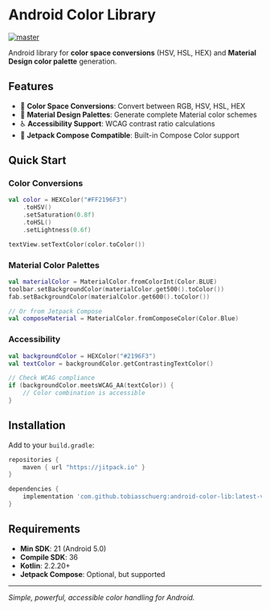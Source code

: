 # Android Color Library

[![master](https://jitpack.io/v/tobiasschuerg/android-color-lib.svg)](https://jitpack.io/#tobiasschuerg/android-color-lib)

Android library for **color space conversions** (HSV, HSL, HEX) and **Material Design color palette** generation.

## Features

- 🎨 **Color Space Conversions**: Convert between RGB, HSV, HSL, HEX
- 📱 **Material Design Palettes**: Generate complete Material color schemes
- ♿ **Accessibility Support**: WCAG contrast ratio calculations
- 🚀 **Jetpack Compose Compatible**: Built-in Compose Color support

## Quick Start

### Color Conversions
```kotlin
val color = HEXColor("#FF2196F3")
    .toHSV()
    .setSaturation(0.8f)
    .toHSL()
    .setLightness(0.6f)

textView.setTextColor(color.toColor())
```

### Material Color Palettes
```kotlin
val materialColor = MaterialColor.fromColorInt(Color.BLUE)
toolbar.setBackgroundColor(materialColor.get500().toColor())
fab.setBackgroundColor(materialColor.get600().toColor())

// Or from Jetpack Compose
val composeMaterial = MaterialColor.fromComposeColor(Color.Blue)
```

### Accessibility
```kotlin
val backgroundColor = HEXColor("#2196F3")
val textColor = backgroundColor.getContrastingTextColor()

// Check WCAG compliance
if (backgroundColor.meetsWCAG_AA(textColor)) {
    // Color combination is accessible
}
```

## Installation

Add to your `build.gradle`:

```gradle
repositories {
    maven { url "https://jitpack.io" }
}

dependencies {
    implementation 'com.github.tobiasschuerg:android-color-lib:latest-version'
}
```

## Requirements

- **Min SDK**: 21 (Android 5.0)
- **Compile SDK**: 36
- **Kotlin**: 2.2.20+
- **Jetpack Compose**: Optional, but supported

---

*Simple, powerful, accessible color handling for Android.*
